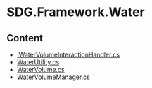 # SDG.Framework.Water
## Content
- [IWaterVolumeInteractionHandler.cs](IWaterVolumeInteractionHandler.cs)
- [WaterUtility.cs](WaterUtility.cs)
- [WaterVolume.cs](WaterVolume.cs)
- [WaterVolumeManager.cs](WaterVolumeManager.cs)
